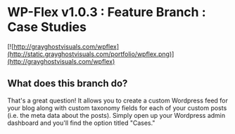 # WP-Flex v1.0.3 : Feature Branch : Case Studies
[![http://grayghostvisuals.com/wpflex](http://static.grayghostvisuals.com/portfolio/wpflex.png)](http://grayghostvisuals.com/wpflex)

## What does this branch do?
That's a great question! It allows you to create a custom Wordpress feed for your blog along with custom taxonomy fields for each of your custom posts (i.e. the meta data about the posts). Simply open up your Wordpress admin dashboard and you'll find the option titled "Cases."
